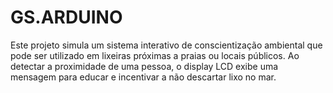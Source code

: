 # GS.ARDUINO
Este projeto simula um sistema interativo de conscientização ambiental que pode ser utilizado em lixeiras próximas a praias ou locais públicos. Ao detectar a proximidade de uma pessoa, o display LCD exibe uma mensagem para educar e incentivar a não descartar lixo no mar.
